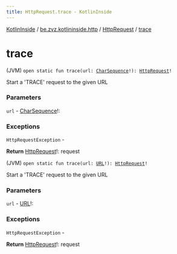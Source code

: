 ```yaml
---
title: HttpRequest.trace - KotlinInside
---
```


[KotlinInside](../../index.html) / [be.zvz.kotlininside.http](../index.html) / [HttpRequest](index.html) / [trace](./trace.html)

# trace

(JVM) `open static fun trace(url: `[`CharSequence`](https://kotlinlang.org/api/latest/jvm/stdlib/kotlin/-char-sequence/index.html)`!): `[`HttpRequest`](index.html)`!`

Start a 'TRACE' request to the given URL

### Parameters

`url` - [CharSequence](https://kotlinlang.org/api/latest/jvm/stdlib/kotlin/-char-sequence/index.html)!:

### Exceptions

`HttpRequestException` -

**Return**
[HttpRequest](index.html)!: request

(JVM) `open static fun trace(url: `[`URL`](https://docs.oracle.com/javase/7/docs/api/java/net/URL.html)`!): `[`HttpRequest`](index.html)`!`

Start a 'TRACE' request to the given URL

### Parameters

`url` - [URL](https://docs.oracle.com/javase/7/docs/api/java/net/URL.html)!:

### Exceptions

`HttpRequestException` -

**Return**
[HttpRequest](index.html)!: request

